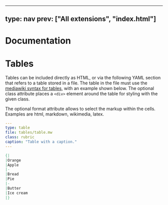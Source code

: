 



---
type: nav
prev: ["All extensions", "index.html"]
---





# Documentation

# Tables

Tables can be included directly as HTML, or via the following YAML section that refers to a table stored in a file.
The table in the file must use the [mediawiki syntax for tables](https://www.mediawiki.org/wiki/Help:Tables), with an example shown below.
The optional class attribute places a `<div>` element around the table for styling with the given class.

The optional format attribute allows to select the markup within the cells. Examples are html, markdown, wikimedia, latex.

```yaml
---
type: table
file: tables/table.mw
class: rubric
caption: "Table with a caption."
---
```

```mediawiki
{|
|Orange
|Apple
|-
|Bread
|Pie
|-
|Butter
|Ice cream 
|}
```



